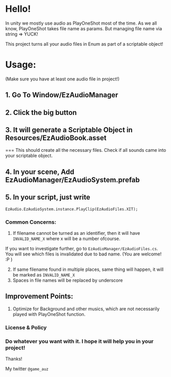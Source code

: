 # Hello!
In unity we mostly use audio as PlayOneShot most of the time. As we all know, PlayOneShot takes file name as params. But managing file name via string => YUCK!

This project turns all your audio files in Enum as part of a scriptable object!

# Usage: 
(Make sure you have at least one audio file in project!)

## 1. Go To Window/EzAudioManager
## 2. Click the big button
## 3. It will generate a Scriptable Object in Resources/EzAudioBook.asset 
=== This should create all the necessary files. Check if all sounds came into your scriptable object.
## 4. In your scene, Add EzAudioManager/EzAudioSystem.prefab
## 5. In your script, just write

`EzAudio.EzAudioSystem.instance.PlayClip(EzAudioFiles.XIT);`


### Common Concerns:

1. If filename cannot be turned as an identifier, then it will have `INVALID_NAME_X` where x will be a number ofcourse. 

If you want to investigate further, go to `EzAudioManager/EzAudioFiles.cs`. You will see which files is invalidated due to bad name. 
(You are welcome! :P )

2. If same filename found in multiple places, same thing will happen, it will be marked as `INVALID_NAME_X`
3. Spaces in file names will be replaced by underscore

## Improvement Points:
1. Optimize for Background and other musics, which are not necessarily played with PlayOneShot function.


### License & Policy
### Do whatever you want with it. I hope it will help you in your project!

Thanks!

My twitter `@game_auz`

